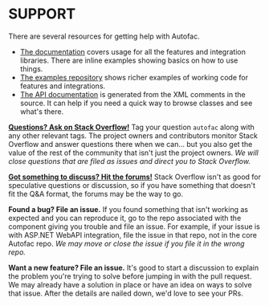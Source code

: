 # SUPPORT

There are several resources for getting help with Autofac.

- [The documentation](https://autofac.readthedocs.io/) covers usage for all the features and integration libraries. There are inline examples showing basics on how to use things.
- [The examples repository](https://github.com/autofac/Examples) shows richer examples of working code for features and integrations.
- [The API documentation](https://autofac.org/apidoc/) is generated from the XML comments in the source. It can help if you need a quick way to browse classes and see what's there.

**[Questions? Ask on Stack Overflow!](https://stackoverflow.com/questions/tagged/autofac)** Tag your question `autofac` along with any other relevant tags. The project owners and contributors monitor Stack Overflow and answer questions there when we can... but you also get the value of the rest of the community that isn't just the project owners. _We will close questions that are filed as issues and direct you to Stack Overflow._

**[Got something to discuss? Hit the forums!](https://groups.google.com/forum/#forum/autofac)** Stack Overflow isn't as good for speculative questions or discussion, so if you have something that doesn't fit the Q&A format, the forums may be the way to go.

**Found a bug? File an issue.** If you found something that isn't working as expected and you can reproduce it, go to the repo associated with the component giving you trouble and file an issue. For example, if your issue is with ASP.NET WebAPI integration, file the issue in that repo, not in the core Autofac repo. _We may move or close the issue if you file it in the wrong repo._

**Want a new feature? File an issue.** It's good to start a discussion to explain the problem you're trying to solve before jumping in with the pull request. We may already have a solution in place or have an idea on ways to solve that issue. After the details are nailed down, we'd love to see your PRs.

